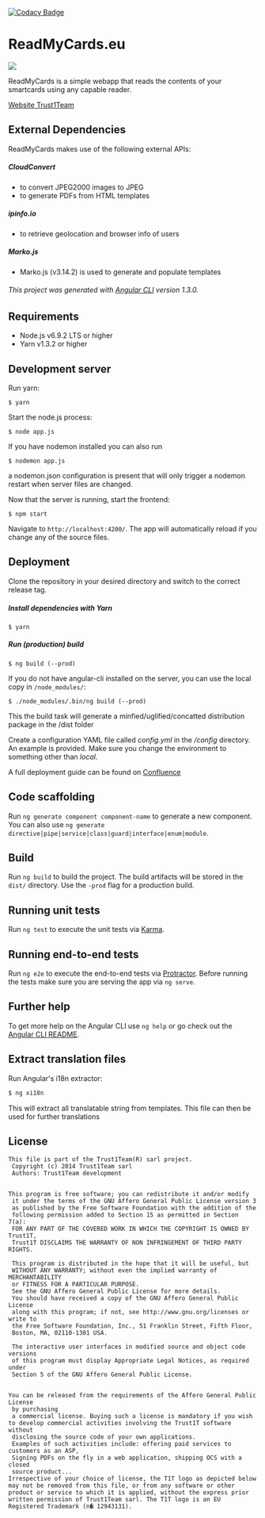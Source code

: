 [![Codacy Badge](https://api.codacy.com/project/badge/Grade/2678697a03074ac986ea89f50d424bac)](https://www.codacy.com/app/Trust1Team/readmycards-webapp-ng?utm_source=github.com&amp;utm_medium=referral&amp;utm_content=Trust1Team/readmycards-webapp-ng&amp;utm_campaign=Badge_Grade)


# ReadMyCards.eu
[![][t1t-logo]][Trust1Team-url]

ReadMyCards is a simple webapp that reads the contents of your smartcards using any capable reader.

[Website Trust1Team][Trust1Team-url]

## External Dependencies

ReadMyCards makes use of the following external APIs:

##### CloudConvert
* to convert JPEG2000 images to JPEG
* to generate PDFs from HTML templates
##### ipinfo.io
* to retrieve geolocation and browser info of users

##### Marko.js
* Marko.js (v3.14.2) is used to generate and populate templates


###### This project was generated with [Angular CLI](https://github.com/angular/angular-cli) version 1.3.0.

## Requirements

* Node.js v6.9.2 LTS or higher
* Yarn v1.3.2 or higher


## Development server

Run yarn:
```ssh
$ yarn
```
Start the node.js process:
```ssh
$ node app.js
```
If you have nodemon installed you can also run
```ssh
$ nodemon app.js
```
a nodemon.json configuration is present that will only trigger a nodemon restart when server files are changed.

Now that the server is running, start the frontend:
```
$ npm start
```
Navigate to `http://localhost:4200/`. The app will automatically reload if you change any of the source files.

## Deployment
Clone the repository in your desired directory and switch to the correct release tag.

##### Install dependencies with Yarn
```ssh
$ yarn
```

##### Run (production) build
```ssh
$ ng build (--prod)
```

If you do not have angular-cli installed on the server, you can use the local copy in `/node_modules/`:
```ssh
$ ./node_modules/.bin/ng build (--prod)
```

This the build task will generate a minfied/uglified/concatted distribution package in the /dist folder

Create a configuration YAML file called *config.yml* in the */config* directory. An example is provided. Make sure you change the environment to something other than *local*.

A full deployment guide can be found on [Confluence][rmc-confluence-deployment-guide]

## Code scaffolding

Run `ng generate component component-name` to generate a new component. You can also use `ng generate directive|pipe|service|class|guard|interface|enum|module`.

## Build

Run `ng build` to build the project. The build artifacts will be stored in the `dist/` directory. Use the `-prod` flag for a production build.

## Running unit tests

Run `ng test` to execute the unit tests via [Karma](https://karma-runner.github.io).

## Running end-to-end tests

Run `ng e2e` to execute the end-to-end tests via [Protractor](http://www.protractortest.org/).
Before running the tests make sure you are serving the app via `ng serve`.

## Further help

To get more help on the Angular CLI use `ng help` or go check out the [Angular CLI README](https://github.com/angular/angular-cli/blob/master/README.md).


## Extract translation files

Run Angular's i18n extractor:
```bash
$ ng xi18n
```
This will extract all translatable string from templates. This file can then be used for further translations

## License

```
This file is part of the Trust1Team(R) sarl project.
 Copyright (c) 2014 Trust1Team sarl
 Authors: Trust1Team development

 
This program is free software; you can redistribute it and/or modify
 it under the terms of the GNU Affero General Public License version 3
 as published by the Free Software Foundation with the addition of the
 following permission added to Section 15 as permitted in Section 7(a):
 FOR ANY PART OF THE COVERED WORK IN WHICH THE COPYRIGHT IS OWNED BY Trust1T,
 Trust1T DISCLAIMS THE WARRANTY OF NON INFRINGEMENT OF THIRD PARTY RIGHTS.

 This program is distributed in the hope that it will be useful, but
 WITHOUT ANY WARRANTY; without even the implied warranty of MERCHANTABILITY
 or FITNESS FOR A PARTICULAR PURPOSE.
 See the GNU Affero General Public License for more details.
 You should have received a copy of the GNU Affero General Public License
 along with this program; if not, see http://www.gnu.org/licenses or write to
 the Free Software Foundation, Inc., 51 Franklin Street, Fifth Floor,
 Boston, MA, 02110-1301 USA.

 The interactive user interfaces in modified source and object code versions
 of this program must display Appropriate Legal Notices, as required under
 Section 5 of the GNU Affero General Public License.

 
You can be released from the requirements of the Affero General Public License
 by purchasing
 a commercial license. Buying such a license is mandatory if you wish to develop commercial activities involving the Trust1T software without
 disclosing the source code of your own applications.
 Examples of such activities include: offering paid services to customers as an ASP,
 Signing PDFs on the fly in a web application, shipping OCS with a closed
 source product...
Irrespective of your choice of license, the T1T logo as depicted below may not be removed from this file, or from any software or other product or service to which it is applied, without the express prior written permission of Trust1Team sarl. The T1T logo is an EU Registered Trademark (n� 12943131).
```

[Trust1Team-url]: http://trust1team.com
[t1t-logo]: http://imgur.com/lukAaxx.png
[rmc-confluence-deployment-guide]: https://trust1t.atlassian.net/wiki/display/NPAPI/Deployment+-+ReadMyCards.eu

